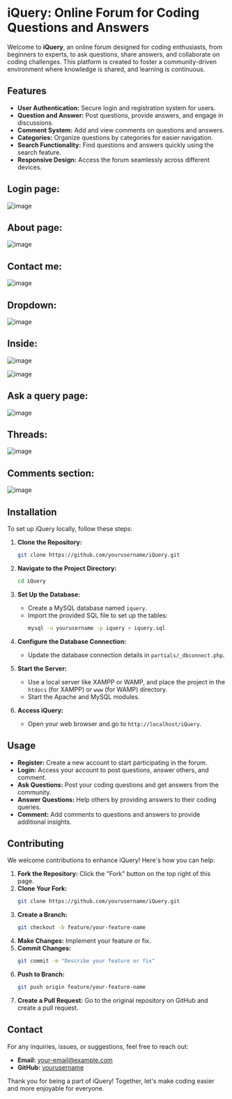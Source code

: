 # iQuery: Online Forum for Coding Questions and Answers

Welcome to **iQuery**, an online forum designed for coding enthusiasts, from beginners to experts, to ask questions, share answers, and collaborate on coding challenges. This platform is created to foster a community-driven environment where knowledge is shared, and learning is continuous.

## Features

- **User Authentication:** Secure login and registration system for users.
- **Question and Answer:** Post questions, provide answers, and engage in discussions.
- **Comment System:** Add and view comments on questions and answers.
- **Categories:** Organize questions by categories for easier navigation.
- **Search Functionality:** Find questions and answers quickly using the search feature.
- **Responsive Design:** Access the forum seamlessly across different devices.

## Login page:
 ![image](https://github.com/ridsb/iQuery--An-online-forum/assets/108459805/29e48366-4c5c-47b5-b96a-7dad737116fd)

## About page:
 ![image](https://github.com/ridsb/iQuery--An-online-forum/assets/108459805/caa2ba83-491a-417c-81b2-c4cb3a0d01d9)

## Contact me:
 ![image](https://github.com/ridsb/iQuery--An-online-forum/assets/108459805/cb1f22a1-508d-4a81-8e43-9d7694d65305)

## Dropdown:
 ![image](https://github.com/ridsb/iQuery--An-online-forum/assets/108459805/efe8df52-9537-4d67-baba-48c00f2b8379)

## Inside:
 ![image](https://github.com/ridsb/iQuery--An-online-forum/assets/108459805/719f3dc7-7636-488c-8e00-ec71e5b79315)

 ![image](https://github.com/ridsb/iQuery--An-online-forum/assets/108459805/99228756-a364-40f7-a05f-af2734ea601a)

## Ask a query page:
 ![image](https://github.com/ridsb/iQuery--An-online-forum/assets/108459805/612909cd-0837-4bc6-a97a-9c77ece36b44)

## Threads:
 ![image](https://github.com/ridsb/iQuery--An-online-forum/assets/108459805/158eb1d5-9b04-4836-a054-b2c2a713ef45)

## Comments section:
 ![image](https://github.com/ridsb/iQuery--An-online-forum/assets/108459805/96a4946e-aef3-48b8-b87e-02d7dded16fc)


## Installation

To set up iQuery locally, follow these steps:

1. **Clone the Repository:**
    ```sh
    git clone https://github.com/yourusername/iQuery.git
    ```

2. **Navigate to the Project Directory:**
    ```sh
    cd iQuery
    ```

3. **Set Up the Database:**
    - Create a MySQL database named `iquery`.
    - Import the provided SQL file to set up the tables:
        ```sh
        mysql -u yourusername -p iquery < iquery.sql
        ```

4. **Configure the Database Connection:**
    - Update the database connection details in `partials/_dbconnect.php`.

5. **Start the Server:**
    - Use a local server like XAMPP or WAMP, and place the project in the `htdocs` (for XAMPP) or `www` (for WAMP) directory.
    - Start the Apache and MySQL modules.

6. **Access iQuery:**
    - Open your web browser and go to `http://localhost/iQuery`.

## Usage

- **Register:** Create a new account to start participating in the forum.
- **Login:** Access your account to post questions, answer others, and comment.
- **Ask Questions:** Post your coding questions and get answers from the community.
- **Answer Questions:** Help others by providing answers to their coding queries.
- **Comment:** Add comments to questions and answers to provide additional insights.

## Contributing

We welcome contributions to enhance iQuery! Here's how you can help:

1. **Fork the Repository:** Click the "Fork" button on the top right of this page.
2. **Clone Your Fork:** 
    ```sh
    git clone https://github.com/yourusername/iQuery.git
    ```
3. **Create a Branch:** 
    ```sh
    git checkout -b feature/your-feature-name
    ```
4. **Make Changes:** Implement your feature or fix.
5. **Commit Changes:**
    ```sh
    git commit -m "Describe your feature or fix"
    ```
6. **Push to Branch:**
    ```sh
    git push origin feature/your-feature-name
    ```
7. **Create a Pull Request:** Go to the original repository on GitHub and create a pull request.

## Contact

For any inquiries, issues, or suggestions, feel free to reach out:

- **Email:** your-email@example.com
- **GitHub:** [yourusername](https://github.com/yourusername)

Thank you for being a part of iQuery! Together, let's make coding easier and more enjoyable for everyone.
